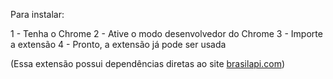 Para instalar:

1 - Tenha o Chrome
2 - Ative o modo desenvolvedor do Chrome
3 - Importe a extensão
4 - Pronto, a extensão já pode ser usada

(Essa extensão possui dependências diretas ao site [brasilapi.com](https://brasilapi.com.br/))
